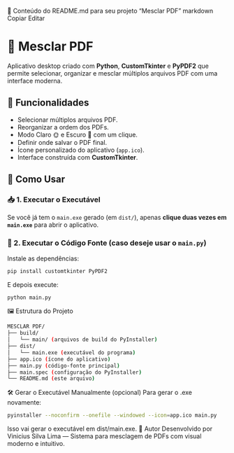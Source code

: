 📄 Conteúdo do README.md para seu projeto “Mesclar PDF”
markdown
Copiar
Editar
# 📎 Mesclar PDF

Aplicativo desktop criado com **Python**, **CustomTkinter** e **PyPDF2** que permite selecionar, organizar e mesclar múltiplos arquivos PDF com uma interface moderna.

## 🔧 Funcionalidades

- Selecionar múltiplos arquivos PDF.
- Reorganizar a ordem dos PDFs.
- Modo Claro 🌞 e Escuro 🌙 com um clique.
- Definir onde salvar o PDF final.
- Ícone personalizado do aplicativo (`app.ico`).
- Interface construída com **CustomTkinter**.

## 🚀 Como Usar

### 📥 1. Executar o Executável

Se você já tem o `main.exe` gerado (em `dist/`), apenas **clique duas vezes em `main.exe`** para abrir o aplicativo.

### 🐍 2. Executar o Código Fonte (caso deseje usar o `main.py`)

Instale as dependências:

```bash
pip install customtkinter PyPDF2
```
E depois execute:

```bash
python main.py
```
🖼 Estrutura do Projeto
```bash
MESCLAR PDF/
├── build/
│   └── main/ (arquivos de build do PyInstaller)
├── dist/
│   └── main.exe (executável do programa)
├── app.ico (ícone do aplicativo)
├── main.py (código-fonte principal)
├── main.spec (configuração do PyInstaller)
└── README.md (este arquivo)
```
🛠 Gerar o Executável Manualmente (opcional)
Para gerar o .exe novamente:

```bash
pyinstaller --noconfirm --onefile --windowed --icon=app.ico main.py
```
Isso vai gerar o executável em dist/main.exe.
👤 Autor
Desenvolvido por Vinicius Silva Lima — Sistema para mesclagem de PDFs com visual moderno e intuitivo.
